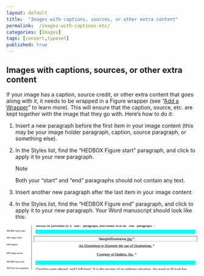 ```yaml
---
layout: default
title:  "Images with captions, sources, or other extra content"
permalink:  /images-with-captions-etc/
categories: [Images]
tags: [convert,typeset]
published: true
---
```


<section data-type="chapter" class="hsecchapter" data-hederis-type="hsecchapter" id="images-with-captions-etc" data-pi-attrs="id: images-with-captions-etc; data-tags: convert,typeset;" role="doc-chapter" data-tags="convert,typeset" data-author-name=" " data-book-title=" " title="Images with captions, sources, or other extra content"><h1 data-hederis-type="hblkchaptitle" class="hblkchaptitle" id="pEBsxQpsl">Images with captions, sources, or other extra content</h1>
    <p class="hblkp" data-hederis-type="hblkp" id="pa79w254n">If your image has a caption, source credit, or other extra content that goes along with it, it needs to be wrapped in a Figure wrapper (see &#8220;<a href="{% post_url 2019-10-21-17-AddaWrapper %}" id="p7cURcpno"><span class="Hyperlink" id="pBitGxNxM">Add a Wrapper</span></a>&#8221; to learn more). This will ensure that the caption, source, etc. are kept together with the image that they go with. Here&#8217;s how to do it:</p>
    <ol class="hwprnumlist" data-hederis-type="hwprnumlist" id="pv0DGWw34"><li class="hblkoli" data-hederis-type="hblkoli" id="liG3Y0DUpD"><p class="hblkoli" data-hederis-type="hblklip" id="pliqb7b3n">Insert a new paragraph before the first item in your image content (this may be your image holder paragraph, caption, source paragraph, or something else).</p></li>
    <li class="hblkoli" data-hederis-type="hblkoli" id="litojHLe3d"><p class="hblkoli" data-hederis-type="hblklip" id="p5MhNdQWZ">In the Styles list, find the &#8220;HEDBOX Figure start&#8221; paragraph, and click to apply it to your new paragraph.</p><aside class="hwprbox box" data-hederis-type="hwprbox" id="pdXK8HTlT" data-type="sidebar"><p class="hblktype" data-hederis-type="hblktype" id="pw6JctoQw">Note</p>
    <p class="hblkp" data-hederis-type="hblkp" id="pb5TuGCI2">Both your &#8220;start&#8221; and &#8220;end&#8221; paragraphs should not contain any text.</p>
    </aside>
    </li>
    <li class="hblkoli" data-hederis-type="hblkoli" id="litSzl0Q9B"><p class="hblkoli" data-hederis-type="hblklip" id="pOY6Za737">Insert another new paragraph after the last item in your image content.</p></li>
    <li class="hblkoli" data-hederis-type="hblkoli" id="liZgMpA2xw"><p class="hblkoli" data-hederis-type="hblklip" id="petRS1bs7">In the Styles list, find the &#8220;HEDBOX Figure end&#8221; paragraph, and click to apply it to your new paragraph. Your Word manuscript should look like this:</p></li>
    </ol>
    <img data-hederis-type="hblkimg" class="hblkimg" id="p4FlFmsGN" src="/images/image_2.png" data-img-src="image_2.png"/>
    </section>
    